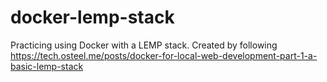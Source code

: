 # docker-lemp-stack
Practicing using Docker with a LEMP stack. Created by following https://tech.osteel.me/posts/docker-for-local-web-development-part-1-a-basic-lemp-stack
